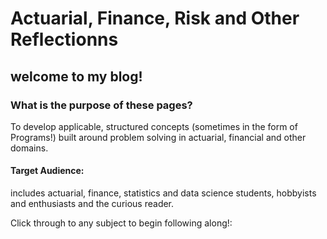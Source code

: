 # Actuarial, Finance, Risk and Other Reflectionns

## welcome to my blog! 

### What is the purpose of these pages?
To develop applicable, structured concepts (sometimes in the form of Programs!) built around problem solving in actuarial, financial and other domains. 

#### Target Audience:
includes actuarial, finance, statistics and data science students, hobbyists and enthusiasts and the curious reader. 

Click through to any subject to begin following along!:

```{tableofcontents}
```
